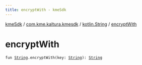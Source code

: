 ```yaml
---
title: encryptWith - kmeSdk
---
```


[kmeSdk](../../index.html) / [com.kme.kaltura.kmesdk](../index.html) / [kotlin.String](index.html) / [encryptWith](./encrypt-with.html)

# encryptWith

`fun `[`String`](https://kotlinlang.org/api/latest/jvm/stdlib/kotlin/-string/index.html)`.encryptWith(key: `[`String`](https://kotlinlang.org/api/latest/jvm/stdlib/kotlin/-string/index.html)`): `[`String`](https://kotlinlang.org/api/latest/jvm/stdlib/kotlin/-string/index.html)
